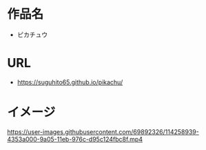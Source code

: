 # 作品名

- ピカチュウ

# URL

- https://suguhito65.github.io/pikachu/

# イメージ

https://user-images.githubusercontent.com/69892326/114258939-4353a000-9a05-11eb-976c-d95c124fbc8f.mp4
